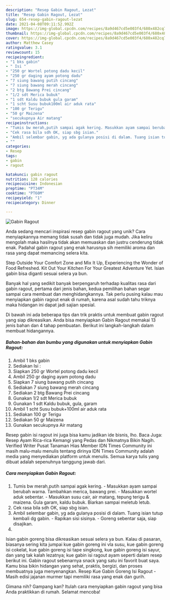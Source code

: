 ```yaml
---
description: "Resep Gabin Ragout, Lezat"
title: "Resep Gabin Ragout, Lezat"
slug: 654-resep-gabin-ragout-lezat
date: 2021-04-08T09:11:52.992Z
image: https://img-global.cpcdn.com/recipes/8a9d467cd5e003f4/680x482cq70/gabin-ragout-foto-resep-utama.jpg
thumbnail: https://img-global.cpcdn.com/recipes/8a9d467cd5e003f4/680x482cq70/gabin-ragout-foto-resep-utama.jpg
cover: https://img-global.cpcdn.com/recipes/8a9d467cd5e003f4/680x482cq70/gabin-ragout-foto-resep-utama.jpg
author: Matthew Casey
ratingvalue: 3.1
reviewcount: 15
recipeingredient:
- "1 bks gabin"
- " Isi "
- "250 gr Wortel potong dadu kecil"
- "250 gr daging ayam potong dadu"
- "7 siung bawang putih cincang"
- "7 siung bawang merah cincang"
- "2 btg Bawang Prei cincang"
- "1/2 sdt Merica bubuk"
- "1 sdt Kaldu bubuk gula garam"
- "1 scht Susu bubuk100ml air aduk rata"
- "100 gr Terigu"
- "50 gr Maizena"
- "secukupnya Air matang"
recipeinstructions:
- "Tumis bw merah,putih sampai agak kering. Masukkan ayam sampai berubah warna. Tambahkan merica, bawang prei. Masukkan wortel aduk sebentar. Masukkan susu cair, air matang, tepung terigu &amp; maizena. Gula garam, kaldu bubuk. Biarkan sampai meletub letub."
- "Cek rasa bila sdh OK, siap sbg isian."
- "Ambil selembar gabin, yg ada gulanya posisi di dalam. Tuang isian tutup kembali dg gabin. Rapikan sisi sisinya. Goreng sebentar saja, siap disajikan."
- ""
categories:
- Resep
tags:
- gabin
- ragout

katakunci: gabin ragout 
nutrition: 128 calories
recipecuisine: Indonesian
preptime: "PT34M"
cooktime: "PT60M"
recipeyield: "1"
recipecategory: Dinner

---
```



![Gabin Ragout](https://img-global.cpcdn.com/recipes/8a9d467cd5e003f4/680x482cq70/gabin-ragout-foto-resep-utama.jpg)

Anda sedang mencari inspirasi resep gabin ragout yang unik? Cara menyiapkannya memang tidak susah dan tidak juga mudah. Jika keliru mengolah maka hasilnya tidak akan memuaskan dan justru cenderung tidak enak. Padahal gabin ragout yang enak harusnya sih memiliki aroma dan rasa yang dapat memancing selera kita.

Step Outside Your Comfort Zone and Mix It Up, Experiencing the Wonder of Food Refreshed. Kit Out Your Kitchen For Your Greatest Adventure Yet. Isian gabin bisa diganti sesuai selera ya bun.

Banyak hal yang sedikit banyak berpengaruh terhadap kualitas rasa dari gabin ragout, pertama dari jenis bahan, kedua pemilihan bahan segar sampai cara membuat dan menghidangkannya. Tak perlu pusing kalau mau menyiapkan gabin ragout enak di rumah, karena asal sudah tahu triknya maka hidangan ini dapat jadi sajian spesial.


Di bawah ini ada beberapa tips dan trik praktis untuk membuat gabin ragout yang siap dikreasikan. Anda bisa menyiapkan Gabin Ragout memakai 13 jenis bahan dan 4 tahap pembuatan. Berikut ini langkah-langkah dalam membuat hidangannya.

<!--inarticleads1-->

##### Bahan-bahan dan bumbu yang digunakan untuk menyiapkan Gabin Ragout:

1. Ambil 1 bks gabin
1. Sediakan  Isi :
1. Siapkan 250 gr Wortel potong dadu kecil
1. Ambil 250 gr daging ayam potong dadu
1. Siapkan 7 siung bawang putih cincang
1. Sediakan 7 siung bawang merah cincang
1. Sediakan 2 btg Bawang Prei cincang
1. Gunakan 1/2 sdt Merica bubuk
1. Gunakan 1 sdt Kaldu bubuk, gula, garam
1. Ambil 1 scht Susu bubuk+100ml air aduk rata
1. Sediakan 100 gr Terigu
1. Sediakan 50 gr Maizena
1. Gunakan secukupnya Air matang


Resep gabin isi ragout ini juga bisa kamu jadikan ide bisnis, lho. Baca Juga: Resep Ayam Rica-rica Kemangi yang Pedas dan Nikmatnya Bikin Nagih. Verified Writer Pusat Tanaman Hias Member IDN Times Community ini masih malu-malu menulis tentang dirinya IDN Times Community adalah media yang menyediakan platform untuk menulis. Semua karya tulis yang dibuat adalah sepenuhnya tanggung jawab dari. 

<!--inarticleads2-->

##### Cara menyiapkan Gabin Ragout:

1. Tumis bw merah,putih sampai agak kering. - Masukkan ayam sampai berubah warna. Tambahkan merica, bawang prei. - Masukkan wortel aduk sebentar. - Masukkan susu cair, air matang, tepung terigu &amp; maizena. Gula garam, kaldu bubuk. Biarkan sampai meletub letub.
1. Cek rasa bila sdh OK, siap sbg isian.
1. Ambil selembar gabin, yg ada gulanya posisi di dalam. Tuang isian tutup kembali dg gabin. - Rapikan sisi sisinya. - Goreng sebentar saja, siap disajikan.
1. 


Isian gabin goreng bisa dikreasikan sesuai selera ya bun. Kalau di pasaran, biasanya sering kita jumpai kue gabin goreng ini vla susu, kue gabin goreng isi cokelat, kue gabin goreng isi tape singkong, kue gabin goreng isi sayur, dan yang tak kalah lezatnya; kue gabin isi ragout ayam seperti dalam resep berikut ini. Gabin ragout sebenarnya snack yang satu ini favorit buat saya. Kamu bisa bikin hidangan yang sehat, praktis, bergizi, dan proses membuatnya juga menyenangkan. Resep Kue Gabin Goreng Isi Ragout - Masih edisi jajanan murmer tapi memiliki rasa yang enak dan gurih. 

Gimana nih? Gampang kan? Itulah cara menyiapkan gabin ragout yang bisa Anda praktikkan di rumah. Selamat mencoba!
